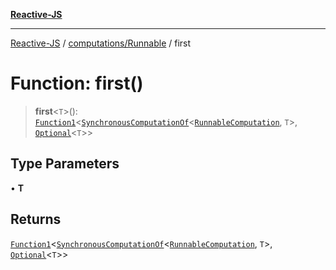 [**Reactive-JS**](../../../README.md)

***

[Reactive-JS](../../../README.md) / [computations/Runnable](../README.md) / first

# Function: first()

> **first**\<`T`\>(): [`Function1`](../../../functions/type-aliases/Function1.md)\<[`SynchronousComputationOf`](../../type-aliases/SynchronousComputationOf.md)\<[`RunnableComputation`](../interfaces/RunnableComputation.md), `T`\>, [`Optional`](../../../functions/type-aliases/Optional.md)\<`T`\>\>

## Type Parameters

• **T**

## Returns

[`Function1`](../../../functions/type-aliases/Function1.md)\<[`SynchronousComputationOf`](../../type-aliases/SynchronousComputationOf.md)\<[`RunnableComputation`](../interfaces/RunnableComputation.md), `T`\>, [`Optional`](../../../functions/type-aliases/Optional.md)\<`T`\>\>
